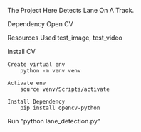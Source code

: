 The Project Here Detects Lane On A Track.

Dependency Open CV

Resources Used test_image, test_video

Install CV 

	Create virtual env 
		python -m venv venv
  
	Activate env
		source venv/Scripts/activate
  
	Install Dependency
		pip install opencv-python
  
		

Run "python lane_detection.py"
